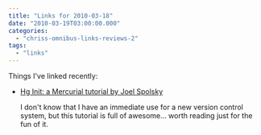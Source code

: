 ```yaml
---
title: "Links for 2010-03-18"
date: "2010-03-19T03:00:00.000"
categories: 
  - "chriss-omnibus-links-reviews-2"
tags: 
  - "links"
---
```


Things I've linked recently:

- [Hg Init: a Mercurial tutorial by Joel Spolsky](http://hginit.com/index.html)
    
    I don't know that I have an immediate use for a new version control system, but this tutorial is full of awesome... worth reading just for the fun of it.
